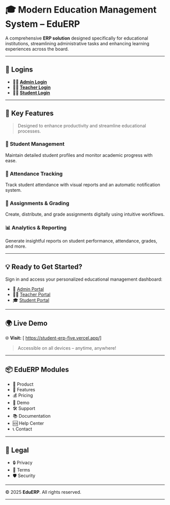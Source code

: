# 🎓 Modern Education Management System – EduERP

A comprehensive **ERP solution** designed specifically for educational institutions, streamlining administrative tasks and enhancing learning experiences across the board.

---

## 🔐 Logins

- 👨‍💼 **[Admin Login](#)**  
- 👩‍🏫 **[Teacher Login](#)**  
- 👨‍🎓 **[Student Login](#)**

---

## 🚀 Key Features

> Designed to enhance productivity and streamline educational processes.

### 📘 Student Management
Maintain detailed student profiles and monitor academic progress with ease.

### 📅 Attendance Tracking
Track student attendance with visual reports and an automatic notification system.

### 📝 Assignments & Grading
Create, distribute, and grade assignments digitally using intuitive workflows.

### 📊 Analytics & Reporting
Generate insightful reports on student performance, attendance, grades, and more.

---

## 💡 Ready to Get Started?

Sign in and access your personalized educational management dashboard:

- 🔑 [Admin Portal](#)
- 🧑‍🏫 [Teacher Portal](#)
- 🎓 [Student Portal](#)

---

## 🌍 Live Demo

🌐 **Visit:** [ https://student-erp-five.vercel.app/]

> Accessible on all devices – anytime, anywhere!

---

## 📦 EduERP Modules

- 🧩 Product
- 💼 Features
- 💰 Pricing
- 🎥 Demo
- 🛠️ Support
- 📚 Documentation
- 🆘 Help Center
- 📞 Contact

---

## 📜 Legal

- 🔒 Privacy
- 📄 Terms
- 🛡️ Security

---

© 2025 **EduERP**. All rights reserved.

---

